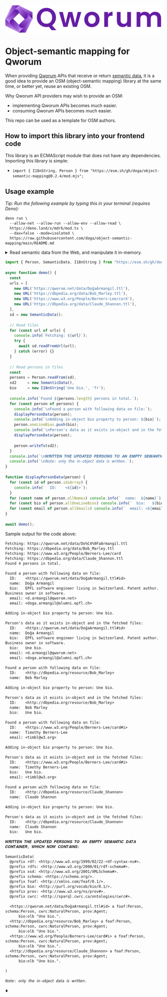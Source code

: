 ![Qworum logo and name](https://raw.githubusercontent.com/doga/qworum-website/master/build/assets/images/logos/Qworum-logo-and-name.svg "Qworum logo and name")

# Object-semantic mapping for Qworum

When providing [Qworum](https://qworum.net) APIs that receive or return [semantic data](https://en.wikipedia.org/wiki/Semantic_Web), it is a good idea to provide an OSM (object-semantic mapping) library at the same time, or better yet, reuse an existing OSM.

Why Qworum API providers may wish to provide an OSM:

- implementing Qworum APIs becomes much easier.
- consuming Qworum APIs becomes much easier.

This repo can be used as a template for OSM authors.

## How to import this library into your frontend code

This library is an ECMAScript module that does not have any dependencies. Importing this library is simple:

- `import { I18nString, Person } from "https://esm.sh/gh/doga/object-semantic-mapping@0.2.4/mod.mjs";`

## Usage example

_Tip: Run the following example by typing this in your terminal (requires Deno):_

```shell
deno run \
  --allow-net --allow-run --allow-env --allow-read \
  https://deno.land/x/mdrb/mod.ts \
  --dax=false --mode=isolated \
  https://raw.githubusercontent.com/doga/object-semantic-mapping/main/README.md
```

<details data-mdrb>
<summary>Read semantic data from the Web, and manipulate it in-memory.</summary>

<pre>
description = '''
Running this example is safe, it will not read or write anything to your filesystem.
'''
</pre>
</details>

```javascript
import { Person, SemanticData, I18nString } from "https://esm.sh/gh/doga/object-semantic-mapping@0.2.4/mod.mjs";

async function demo() {
  const
  urls = [
    new URL('https://qworum.net/data/DoğaArmangil.ttl'),
    new URL('https://dbpedia.org/data/Bob_Marley.ttl'),
    new URL('https://www.w3.org/People/Berners-Lee/card'),
    new URL('https://dbpedia.org/data/Claude_Shannon.ttl'),
  ],
  sd = new SemanticData();

  // Read files
  for (const url of urls) {
    console.info(`Fetching: ${url}`);
    try {
      await sd.readFromUrl(url);
    } catch (error) {}
  }

  // Read persons in files
  const 
  persons = Person.readFrom(sd),
  sd2     = new SemanticData(),
  bio     = new I18nString('Une bio.', 'fr');

  console.info(`Found ${persons.length} persons in total.`);
  for (const person of persons) {
    console.info(`\nFound a person with following data on file:`);
    displayPersonData(person);
    console.info(`\nAdding in-object bio property to person: ${bio}`);
    person.oneLineBios.push(bio);
    console.info(`\nPerson's data as it exists in-object and in the fetched files:`);
    displayPersonData(person);

    person.writeTo(sd2);
  }
  console.info(`\n𝑾𝑹𝑰𝑻𝑻𝑬𝑵 𝑻𝑯𝑬 𝑼𝑷𝑫𝑨𝑻𝑬𝑫 𝑷𝑬𝑹𝑺𝑶𝑵𝑺 𝑻𝑶 𝑨𝑵 𝑬𝑴𝑷𝑻𝒀 𝑺𝑬𝑴𝑨𝑵𝑻𝑰𝑪 𝑫𝑨𝑻𝑨 𝑪𝑶𝑵𝑻𝑨𝑰𝑵𝑬𝑹, 𝑾𝑯𝑰𝑪𝑯 𝑵𝑶𝑾 𝑪𝑶𝑵𝑻𝑨𝑰𝑵𝑺:\n\n${sd2}`);
  console.info(`\n𝘕𝘰𝘵𝘦: 𝘰𝘯𝘭𝘺 𝘵𝘩𝘦 𝘪𝘯-𝘰𝘣𝘫𝘦𝘤𝘵 𝘥𝘢𝘵𝘢 𝘪𝘴 𝘸𝘳𝘪𝘵𝘵𝘦𝘯.`);
}

function displayPersonData(person) {
  for (const id of person.idsArray) {
    console.info(`  ID:    <${id}>`);
  }
  for (const name of person.allNames) console.info(`  name:  ${name}`);
  for (const bio of person.allOneLineBios) console.info(`  bio:   ${bio}`);
  for (const email of person.allEmails) console.info(`  email: <${email}>`);
}

await demo();
```

Sample output for the code above:

```text
Fetching: https://qworum.net/data/Do%C4%9FaArmangil.ttl
Fetching: https://dbpedia.org/data/Bob_Marley.ttl
Fetching: https://www.w3.org/People/Berners-Lee/card
Fetching: https://dbpedia.org/data/Claude_Shannon.ttl
Found 4 persons in total.

Found a person with following data on file:
  ID:    <https://qworum.net/data/DoğaArmangil.ttl#id>
  name:  Doğa Armangil
  bio:   EPFL software engineer living in Switzerland. Patent author. Business owner in software.
  email: <d.armangil@qworum.net>
  email: <doga.armangil@alumni.epfl.ch>

Adding in-object bio property to person: Une bio.

Person's data as it exists in-object and in the fetched files:
  ID:    <https://qworum.net/data/DoğaArmangil.ttl#id>
  name:  Doğa Armangil
  bio:   EPFL software engineer living in Switzerland. Patent author. Business owner in software.
  bio:   Une bio.
  email: <d.armangil@qworum.net>
  email: <doga.armangil@alumni.epfl.ch>

Found a person with following data on file:
  ID:    <http://dbpedia.org/resource/Bob_Marley>
  name:  Bob Marley

Adding in-object bio property to person: Une bio.

Person's data as it exists in-object and in the fetched files:
  ID:    <http://dbpedia.org/resource/Bob_Marley>
  name:  Bob Marley
  bio:   Une bio.

Found a person with following data on file:
  ID:    <https://www.w3.org/People/Berners-Lee/card#i>
  name:  Timothy Berners-Lee
  email: <timbl@w3.org>

Adding in-object bio property to person: Une bio.

Person's data as it exists in-object and in the fetched files:
  ID:    <https://www.w3.org/People/Berners-Lee/card#i>
  name:  Timothy Berners-Lee
  bio:   Une bio.
  email: <timbl@w3.org>

Found a person with following data on file:
  ID:    <http://dbpedia.org/resource/Claude_Shannon>
  name:  Claude Shannon

Adding in-object bio property to person: Une bio.

Person's data as it exists in-object and in the fetched files:
  ID:    <http://dbpedia.org/resource/Claude_Shannon>
  name:  Claude Shannon
  bio:   Une bio.

𝑾𝑹𝑰𝑻𝑻𝑬𝑵 𝑻𝑯𝑬 𝑼𝑷𝑫𝑨𝑻𝑬𝑫 𝑷𝑬𝑹𝑺𝑶𝑵𝑺 𝑻𝑶 𝑨𝑵 𝑬𝑴𝑷𝑻𝒀 𝑺𝑬𝑴𝑨𝑵𝑻𝑰𝑪 𝑫𝑨𝑻𝑨 𝑪𝑶𝑵𝑻𝑨𝑰𝑵𝑬𝑹, 𝑾𝑯𝑰𝑪𝑯 𝑵𝑶𝑾 𝑪𝑶𝑵𝑻𝑨𝑰𝑵𝑺:

SemanticData(
  @prefix rdf: <http://www.w3.org/1999/02/22-rdf-syntax-ns#>.
  @prefix rdfs: <http://www.w3.org/2000/01/rdf-schema#>.
  @prefix xsd: <http://www.w3.org/2001/XMLSchema#>.
  @prefix schema: <https://schema.org/>.
  @prefix foaf: <http://xmlns.com/foaf/0.1/>.
  @prefix bio: <http://purl.org/vocab/bio/0.1/>.
  @prefix prov: <http://www.w3.org/ns/prov#>.
  @prefix cwrc: <http://sparql.cwrc.ca/ontologies/cwrc#>.

  <https://qworum.net/data/DoğaArmangil.ttl#id> a foaf:Person, schema:Person, cwrc:NaturalPerson, prov:Agent;
      bio:olb "Une bio.".
  <http://dbpedia.org/resource/Bob_Marley> a foaf:Person, schema:Person, cwrc:NaturalPerson, prov:Agent;
      bio:olb "Une bio.".
  <https://www.w3.org/People/Berners-Lee/card#i> a foaf:Person, schema:Person, cwrc:NaturalPerson, prov:Agent;
      bio:olb "Une bio.".
  <http://dbpedia.org/resource/Claude_Shannon> a foaf:Person, schema:Person, cwrc:NaturalPerson, prov:Agent;
      bio:olb "Une bio.".

)

𝘕𝘰𝘵𝘦: 𝘰𝘯𝘭𝘺 𝘵𝘩𝘦 𝘪𝘯-𝘰𝘣𝘫𝘦𝘤𝘵 𝘥𝘢𝘵𝘢 𝘪𝘴 𝘸𝘳𝘪𝘵𝘵𝘦𝘯.
```

∎
